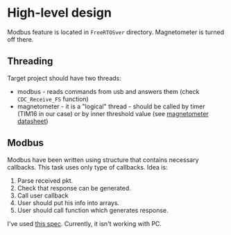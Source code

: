 # High-level design

Modbus feature is located in `FreeRTOSver` directory.
Magnetometer is turned off there.

## Threading

Target project should have two threads:

- modbus - reads commands from usb and answers them (check `CDC_Receive_FS` function)
- magnetometer - it is a "logical" thread - should be called by timer (TIM16 in our case) or by inner threshold value (see [magnetometer datasheet](https://www.st.com/resource/en/datasheet/lsm303agr.pdf))

## Modbus

Modbus have been written using structure that contains necessary callbacks.
This task uses only type of callbacks.
Idea is:

1. Parse received pkt.
2. Check that response can be generated.
3. Call user callback
4. User should put his info into arrays.
5. User should call function which generates response.

I've used [this spec](https://www.modbus.org/docs/Modbus_Application_Protocol_V1_1b3.pdf).
Currently, it isn't working with PC.